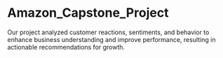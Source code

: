 # Amazon_Capstone_Project
Our project analyzed customer reactions, sentiments, and behavior to enhance business understanding and improve performance, resulting in actionable recommendations for growth.
